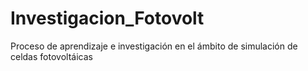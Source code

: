 # Investigacion_Fotovolt
Proceso de aprendizaje e investigación en el ámbito de simulación de celdas fotovoltáicas
